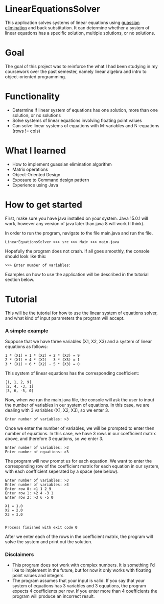 # LinearEquationsSolver
This application solves systems of linear equations using [guassian elimination](https://en.wikipedia.org/wiki/Gaussian_elimination) and back substitution. It can determine whether a system of linear equations
has a specific solution, multiple solutions, or no solutions.

# Goal
The goal of this project was to reinforce the what I had been studying in my coursework over the past semester, namely linear algebra and intro to object-oriented programming. 

# Functionality
- Determine if linear system of equations has one solution, more than one solution, or no solutions
- Solve systems of linear equations involving floating point values
- Can solve linear systems of equations with M-variables and N-equations (rows != cols)

# What I learned
- How to implement guassian elimination algorithm
- Matrix operations
- Object-Oriented Design
- Exposure to Command design pattern
- Experience using Java

# How to get started
First, make sure you have java installed on your system. Java 15.0.1 will work, however any version of java later than java 8 will work (I think).

In order to run the program, navigate to the file main.java and run the file.
```
LinearEquationsSolver >>> src >>> Main >>> main.java
```

Hopefully the program does not crash. If all goes smoothly, the console should look like this:
```
>>> Enter number of variables: 
```
Examples on how to use the application will be described in the tutorial section below.

# Tutorial
This will be the tutorial for how to use the linear system of equations solver, and what kind of input parameters the program 
will accept.

### A simple example
Suppose that we have three variables (X1, X2, X3) and a system of linear equations as follows:
```
1 * (X1) + 1 * (X2) + 2 * (X3) = 9
2 * (X1) + 4 * (X2) - 3 * (X3) = 1
3 * (X1) + 6 * (X2) - 5 * (X3) = 0
```
This system of linear equations has the corresponding coefficient:
```
[1, 1, 2, 9]
[2, 4, -3, 1]
[3, 6, -5, 0]
```
Now, when we run the main.java file, the console will ask the user to input the number of variables in our system of equations. In this case, we are dealing with 3 variables (X1, X2, X3), so we enter 3.
```
Enter number of variables: >3
```
Once we enter the number of variables, we will be prompted to enter then number of equations. In this case, we have 3 rows in our 
coefficient matrix above, and therefore 3 equations, so we enter 3.
```
Enter number of variables: >3
Enter number of equations: >3
```
The program will now prompt us for each equation. We want to enter the corresponding row of the coefficient matrix for each equation in our system, with each coefficient seperated by a space (see below).
```
Enter number of variables: >3
Enter number of variables: >3
Enter row 0: >1 1 2 9
Enter row 1: >2 4 -3 1
Enter row 2: >3 6 -5 0

X1 = 1.0
X2 = 2.0
X3 = 3.0


Process finished with exit code 0
```
After we enter each of the rows in the coefficient matrix, the program will solve the system and print out the solution.

### Disclaimers
- This program does not work with complex numbers. It is something I'd like to implement in the future, but for now it only works with floating point values and integers.
- The program assumes that your input is valid. If you say that your system of equations has 3 variables and 3 equations, the program expects 4 coefficients per row. If you enter more than 4 coefficients the program will produce an incorrect result.
